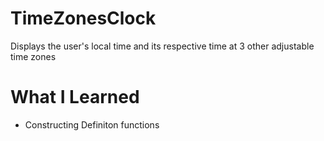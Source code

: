 # TimeZonesClock
Displays the user's local time and its respective time at 3 other adjustable time zones
# What I Learned
* Constructing Definiton functions
